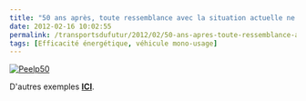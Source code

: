 ```yaml
---
title: "50 ans après, toute ressemblance avec la situation actuelle ne serait que pure fiction ..."
date: 2012-02-16 10:02:55
permalink: /transportsdufutur/2012/02/50-ans-apres-toute-ressemblance-avec-la-situation-actuelle-ne-serait-que-pure-fiction.html
tags: [Efficacité énergétique, véhicule mono-usage]
---
```


<p><a href="https://gabrielplassat.github.io/transportsdufutur/wp-content/uploads/sites/6/old/6a0120a66d2ad4970b0168e770df75970c-pi.jpg"><img alt="Peelp50" border="0" class="asset  asset-image at-xid-6a0120a66d2ad4970b0168e770df75970c image-full" src="/wp-content/uploads/sites/6/old/6a0120a66d2ad4970b0168e770df75970c-800wi.jpg" title="Peelp50" /></a></p> <p>D'autres exemples <a href="https://plus.google.com/photos/104159637514231145250/albums/5709655501977217857?authkey=CMD4o5veidDrjgE" target="_blank"><strong>ICI</strong></a>.</p>
